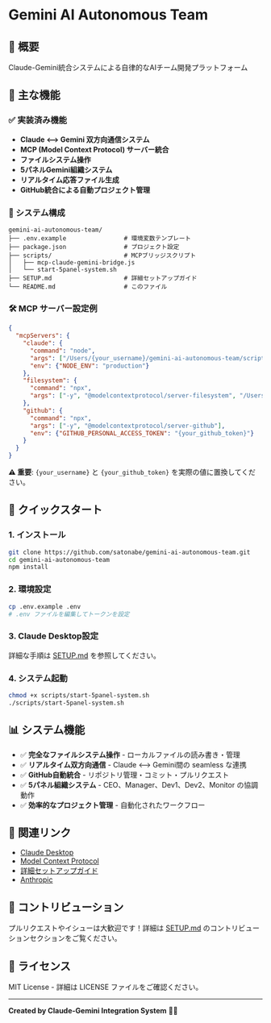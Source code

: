 # Gemini AI Autonomous Team

## 🤖 概要

Claude-Gemini統合システムによる自律的なAIチーム開発プラットフォーム

## 🚀 主な機能

### ✅ 実装済み機能
- **Claude ⟷ Gemini 双方向通信システム**
- **MCP (Model Context Protocol) サーバー統合**
- **ファイルシステム操作**
- **5パネルGemini組織システム**
- **リアルタイム応答ファイル生成**
- **GitHub統合による自動プロジェクト管理**

### 🔧 システム構成

```
gemini-ai-autonomous-team/
├── .env.example                # 環境変数テンプレート
├── package.json                # プロジェクト設定
├── scripts/                    # MCPブリッジスクリプト
│   ├── mcp-claude-gemini-bridge.js
│   └── start-5panel-system.sh
├── SETUP.md                    # 詳細セットアップガイド
└── README.md                   # このファイル
```

### 🛠️ MCP サーバー設定例

```json
{
  "mcpServers": {
    "claude": {
      "command": "node",
      "args": ["/Users/{your_username}/gemini-ai-autonomous-team/scripts/mcp-claude-gemini-bridge.js"],
      "env": {"NODE_ENV": "production"}
    },
    "filesystem": {
      "command": "npx",
      "args": ["-y", "@modelcontextprotocol/server-filesystem", "/Users/{your_username}/gemini-ai-autonomous-team"]
    },
    "github": {
      "command": "npx",
      "args": ["-y", "@modelcontextprotocol/server-github"],
      "env": {"GITHUB_PERSONAL_ACCESS_TOKEN": "{your_github_token}"}
    }
  }
}
```

**⚠️ 重要**: `{your_username}` と `{your_github_token}` を実際の値に置換してください。

## 🎯 クイックスタート

### 1. インストール
```bash
git clone https://github.com/satonabe/gemini-ai-autonomous-team.git
cd gemini-ai-autonomous-team
npm install
```

### 2. 環境設定
```bash
cp .env.example .env
# .env ファイルを編集してトークンを設定
```

### 3. Claude Desktop設定
詳細な手順は [SETUP.md](SETUP.md) を参照してください。

### 4. システム起動
```bash
chmod +x scripts/start-5panel-system.sh
./scripts/start-5panel-system.sh
```

## 📊 システム機能

- ✅ **完全なファイルシステム操作** - ローカルファイルの読み書き・管理
- ✅ **リアルタイム双方向通信** - Claude ⟷ Gemini間の seamless な連携
- ✅ **GitHub自動統合** - リポジトリ管理・コミット・プルリクエスト
- ✅ **5パネル組織システム** - CEO、Manager、Dev1、Dev2、Monitor の協調動作
- ✅ **効率的なプロジェクト管理** - 自動化されたワークフロー

## 🔗 関連リンク

- [Claude Desktop](https://claude.ai/download)
- [Model Context Protocol](https://modelcontextprotocol.io/)
- [詳細セットアップガイド](SETUP.md)
- [Anthropic](https://www.anthropic.com/)

## 🤝 コントリビューション

プルリクエストやイシューは大歓迎です！詳細は [SETUP.md](SETUP.md) のコントリビューションセクションをご覧ください。

## 📄 ライセンス

MIT License - 詳細は LICENSE ファイルをご確認ください。

---

**Created by Claude-Gemini Integration System** 🤖✨